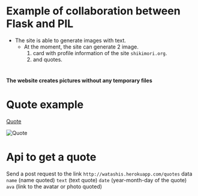 # Example of collaboration between Flask and PIL
- The site is able to generate images with text.
  - At the moment, the site can generate 2 image.
    1. card with profile information of the site ```shikimori.org```.
    2. and quotes.
#
**The website creates pictures without any temporary files**
#
# Quote example
[Quote](https://watashis.herokuapp.com/test)

![Quote](https://watashis.herokuapp.com/test)



# Api to get a quote
Send a post request to the link ``http://watashis.herokuapp.com/quotes`` data ```name``` (name quoted) ```text``` (text quote) ```date``` (year-month-day of the quote) ```ava``` (link to the avatar or photo quoted)
